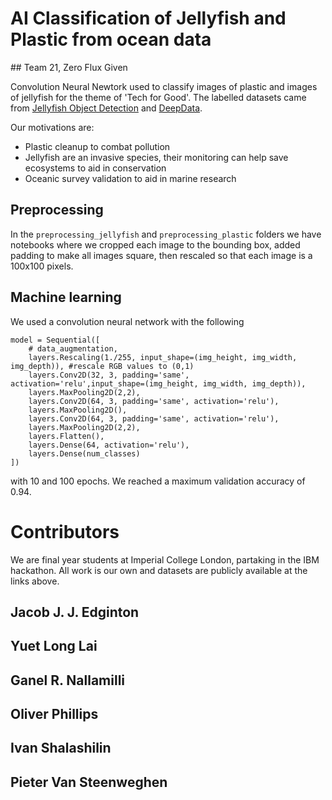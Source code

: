 # AI Classification of Jellyfish and Plastic from ocean data
## Team 21, Zero Flux Given

Convolution Neural Newtork used to classify images of plastic and images of jellyfish for the theme of 'Tech for Good'.
The labelled datasets came from [Jellyfish Object Detection](https://github.com/srv/jf_object_detection) and [DeepData](https://drive.google.com/drive/folders/1fsS_u2QpbRGynYkP6-D6cfvq8r0hpjXI). 

Our motivations are:

- Plastic cleanup to combat pollution
- Jellyfish are an invasive species, their monitoring can help save ecosystems to aid in conservation
- Oceanic survey validation to aid in marine research

## Preprocessing 

In the `preprocessing_jellyfish` and `preprocessing_plastic` folders we have notebooks where we cropped each image to the bounding box, added padding to make all images square, then rescaled so that each image is a 100x100 pixels. 

## Machine learning

We used a convolution neural network with the following 

```
model = Sequential([
    # data_augmentation,
    layers.Rescaling(1./255, input_shape=(img_height, img_width, img_depth)), #rescale RGB values to (0,1)
    layers.Conv2D(32, 3, padding='same', activation='relu',input_shape=(img_height, img_width, img_depth)),
    layers.MaxPooling2D(2,2),
    layers.Conv2D(64, 3, padding='same', activation='relu'),
    layers.MaxPooling2D(),
    layers.Conv2D(64, 3, padding='same', activation='relu'),
    layers.MaxPooling2D(2,2),
    layers.Flatten(),
    layers.Dense(64, activation='relu'),
    layers.Dense(num_classes)
])
```

with 10 and 100 epochs. We reached a maximum validation accuracy of 0.94.

# Contributors

We are final year students at Imperial College London, partaking in the IBM hackathon. All work is our own and datasets are publicly available at the links above.

## Jacob J. J. Edginton
## Yuet Long Lai
## Ganel R. Nallamilli
## Oliver Phillips
## Ivan Shalashilin
## Pieter Van Steenweghen
